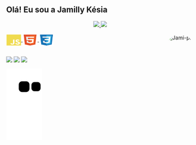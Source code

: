 ## Olá! Eu sou a Jamilly Késia

<div align="center">
  <a href="https://github.com/JamillyKesia">
  <img width="48%" src="https://github-readme-stats.vercel.app/api?username=JamillyKesia&show_icons=true&theme=radical&include_all_commits=true&count_private=true"/>
  <img width="48%" src="https://github-readme-stats.vercel.app/api/top-langs/?username=JamillyKesia&layout=compact&langs_count=7&theme=radical"/>
</div>

<div style="display: inline_block"><br>
  <img align="center" alt="Jami-Js" height="30" width="40" src="https://raw.githubusercontent.com/devicons/devicon/master/icons/javascript/javascript-plain.svg">
  <img align="center" alt="Jami-Ts" height="30" width="40"  src="https://raw.githubusercontent.com/devicons/devicon/master/icons/html5/html5-original.svg">
  <img align="center" alt="Jami-CSS" height="30" width="40" src="https://raw.githubusercontent.com/devicons/devicon/master/icons/css3/css3-original.svg">
   <img align="right" alt="Jami-pic" height="150" style="border-radius:50px;" src="https://lh3.googleusercontent.com/pw/AM-JKLU7i8ws0T2igzSWVJsW7lpdGLvSIo0sEgUsw4KFCs9GQHgJnHogtmxlsFc1OdmbRiUPRnKF5R96WVM34F40nKX54oxxy0GmjUDg7DCsIGD61TXmCYWKZFmQRILMsTeiwvqxJwP0CuEHkBSS8GTtvIyY=s600-no?authuser=0">
</div>
  
  ##
  
  <div>
  <a href = "mailto:jamillyksia@gmail.com"><img src="https://img.shields.io/badge/-Gmail-%23333?style=for-the-badge&logo=gmail&logoColor=white" target="_blank"></a>
  <a href="https://www.linkedin.com/in/jamilly-kesia/" target="_blank"><img src="https://img.shields.io/badge/-LinkedIn-%230077B5?style=for-the-badge&logo=linkedin&logoColor=white" target="_blank"></a>
    <a href="https://www.instagram.com/jamillyksia/" target="_blank"><img src="https://img.shields.io/badge/-Instagram-%23E4405F?style=for-the-badge&logo=instagram&logoColor=white" target="_blank"></a>
 
  ![Snake animation](https://github.com/JamillyKesia/JamillyKesia/blob/output/github-contribution-grid-snake.svg)
 
</div>
